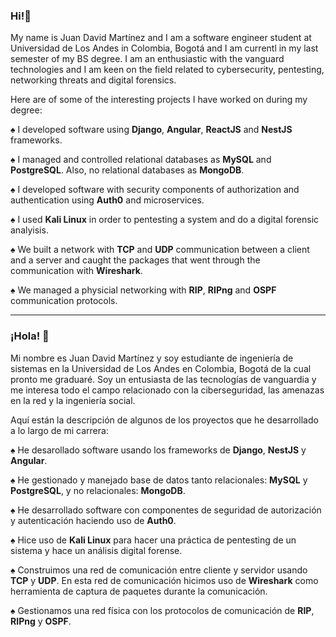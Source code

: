 ### Hi!👋

My name is Juan David Martínez and I am a software engineer student at Universidad de Los Andes in Colombia, Bogotá and I am currentl in my last semester of my BS degree.
I am an enthusiastic with the vanguard technologies and I am keen on the field related to cybersecurity, pentesting, networking threats and digital forensics.

Here are of some of the interesting projects I have worked on during my degree:

:spades: I developed software using **Django**, **Angular**, **ReactJS** and **NestJS** frameworks.

:spades: I managed and controlled relational databases as **MySQL** and **PostgreSQL**. Also, no relational databases as **MongoDB**.

:spades: I developed software with security components of authorization and authentication using **Auth0** and microservices.

:spades: I used **Kali Linux** in order to pentesting a system and do a digital forensic analyisis.

:spades: We built a network with **TCP** and **UDP** communication between a client and a server and caught the packages that went through the communication with **Wireshark**.

:spades: We managed a physicial networking with **RIP**, **RIPng** and **OSPF** communication protocols.


-------------------------------------------------------------------------------------------------------------------------------------------------------------------------------------------

### ¡Hola! 👋


Mi nombre es Juan David Martínez y soy estudiante de ingeniería de sistemas en la Universidad de Los Andes en Colombia, Bogotá de la cual pronto me graduaré. 
Soy un entusiasta de las tecnologías de vanguardia y me interesa todo el campo relacionado con la ciberseguridad, las amenazas en la red y la ingeniería social.

Aquí están la descripción de algunos de los proyectos que he desarrollado a lo largo de mi carrera:

:spades: He desarollado software usando los frameworks de **Django**, **NestJS** y **Angular**.

:spades: He gestionado y manejado base de datos tanto relacionales: **MySQL** y **PostgreSQL**, y no relacionales: **MongoDB**.

:spades: He desarrollado software con componentes de seguridad de autorización y autenticación haciendo uso de **Auth0**.

:spades: Hice uso de **Kali Linux** para hacer una práctica de pentesting de un sistema y hace un análisis digital forense.

:spades: Construimos una red de comunicación entre cliente y servidor usando **TCP** y **UDP**. En esta red de comunicación hicimos uso de **Wireshark** como herramienta de captura de paquetes durante la comunicación.

:spades: Gestionamos una red física con los protocolos de comunicación de **RIP**, **RIPng** y **OSPF**.
